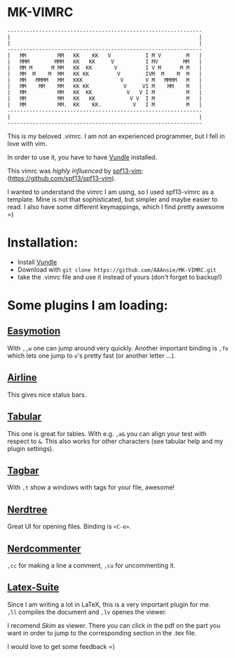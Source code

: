 MK-VIMRC
========
    --------------------------------------------------------------
    |                                                            |
    |                                                            |
    --------------------------------------------------------------
    |   MM          MM   KK    KK   V           I M V        M   |
    |   MMM        MMM   KK   KK     V          I MV        MM   |
    |   MM M      M MM   KK  KK       V         I V M      M M   |
    |   MM  M    M  MM   KK KK         V        IVM  M    M  M   |
    |   MM   MMMM   MM   KKK            V       V M   MMMM   M   |
    |   MM    MM    MM   KK KK           V     VI M    MM    M   |
    |   MM          MM   KK  KK           V   V I M          M   |
    |   MM          MM   KK   KK           V V  I M          M   |
    |   MM          MM.  KK    KK.          V   I M          M   |
    --------------------------------------------------------------
    |                                                            |
    --------------------------------------------------------------



This is my beloved .vimrc. I am not an experienced programmer, 
but I fell in love with vim. 

In order to use it, you have to have [Vundle](https://github.com/gmarik/Vundle.vim) installed. 

This vimrc was *highly influenced* by [spf13-vim](https://github.com/spf13/spf13-vim):  
(https://github.com/spf13/spf13-vim).


I wanted to understand the vimrc I am using, so I used spf13-vimrc as a template.
Mine is not that sophisticated, but simpler and maybe easier to read. I also have 
some different keymappings, which I find pretty awesome =)


# Installation:

- Install [Vundle](https://github.com/gmarik/Vundle.vim)
- Download with `git clone https://github.com/AAAnsie/MK-VIMRC.git`
- take the .vimrc file and use it instead of yours (don't forget to backup!)

# Some plugins I am loading:

## [Easymotion](https://github.com/Lokaltog/vim-easymotion)
With `,,w` one can jump around very quickly. Another important binding is 
`,fo` which lets one jump to `o`'s pretty fast (or another letter ...). 

## [Airline](https://github.com/bling/vim-airline)
This gives nice status bars. 

## [Tabular](https://github.com/godlygeek/tabular)
This one is great for tables. With e.g. `,a&` you can align your test with 
respect to `&`. This also works for other characters (see tabular help and my plugin settings).

## [Tagbar](http://majutsushi.github.io/tagbar/)
With `,t` show a windows with tags for your file, awesome! 

## [Nerdtree](https://github.com/scrooloose/nerdtree)
Great UI for opening files. Binding is `<C-e>`. 

## [Nerdcommenter](https://github.com/scrooloose/nerdcommenter)
`,cc` for making a line a comment, `,cu` for uncommenting it. 

## [Latex-Suite](http://vim-latex.sourceforge.net/index.php?subject=download&title=Download)
Since I am writing a lot in LaTeX, this is a very important plugin for me.  
`,ll` compiles the document and `,lv` openes the viewer. 

I recomend *Skim* as viewer. There you can click in the pdf on the part you want 
in order to jump to the corresponding section in the .tex file. 




I would love to get some feedback =)


